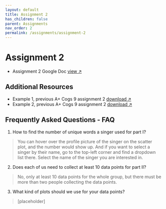 ```yaml
---
layout: default
title: Assignment 2
has_children: false
parent: Assignments
nav_order: 2
permalink: /assignments/assignment-2
---
```


<h1>Assignment 2</h1>

- Assignment 2 Google Doc <a href="https://docs.google.com/document/d/1bQKJ9ciRUTHMbIJCX3j0b0YK6LkNi2AcPpYLenyGj84/edit?usp=sharing" target="_blank" rel="noopener">view &#x2197;</a>

<h2>Additional Resources</h2>

<!-- TODO: find the link for the following examples -->

- Example 1, previous A+ Cogs 9 assignment 2 <a href="" target="_blank" rel="noopener">download &#x2197;</a>
- Example 2, previous A+ Cogs 9 assignment 2 <a href="" target="_blank" rel="noopener">download &#x2197;</a>

<h2>Frequently Asked Questions - FAQ</h2>

<!-- TODO: replace the placeholders with the answers -->

1. How to find the number of unique words a singer used for part I?
> You can hover over the profile picture of the singer on the scatter plot, and the number would show up. And if you want to select a singer by their name, go to the top-left corner and find a dropdown list there. Select the name of the singer you are interested in.

2. Does each of us need to collect at least 10 data points for part II?
> No, only at least 10 data points for the whole group, but there must be more than two people collecting the data points.

3. What kind of plots should we use for your data points?
> [placeholder]
